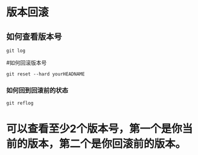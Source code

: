 # 版本回滚

## 如何查看版本号

```
git log

```

#如何回滚版本号

```
git reset --hard yourHEADNAME

```
###  如何回到回滚前的状态

```
git reflog 

```

# 可以查看至少2个版本号，第一个是你当前的版本，第二个是你回滚前的版本。
